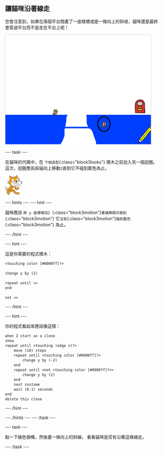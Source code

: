 ## 讓貓咪沿著線走

您會注意到，如果在兩個平台間畫了一座矮橋或是一條向上的斜坡，貓咪還是最終會穿過平台而不是走在平台上呢！

![貓咪們走過平台](images/cat-walk-through-platform.png)

\--- task \---

在貓咪的代碼中，在 `下個造型`{:class="block3looks"} 積木之前加入另一個迴圈。 這次，迴圈應告訴貓向上移動` 2 `直到它不碰到藍色為止。

![貓咪](images/cat-sprite.png)

\--- hints \--- \--- hint \---

貓咪應該 `將 y 座標增加2 `{:class="block3motion"}`重複無限次直到`{:class="block3motion"} 它`沒有`{:class="block3motion"}`碰到藍色`{:class="block3motion"} 為止。

\--- /hint \---

\--- hint \---

這是你需要的程式積木：

```blocks3
<touching color [#0000ff]?>

change y by (2)

repeat until <>
end

not <>
```

\--- /hint \---

\--- hint \---

你的程式看起來應該像這樣：

```blocks3
when I start as a clone
show
repeat until <touching (edge v)?>
    move (10) steps
    repeat until <touching color [#0000ff]?>
        change y by (-2)
    end
    repeat until <not <touching color [#0000ff]?>>
        change y by (2)
    end
    next costume
    wait (0.1) seconds
end
delete this clone
```

\--- /hint \---

\--- /hints \--- \--- /task \---

\--- task \---

點一下綠色旗幟，然後畫一條向上的斜線。 看看貓咪是否有沿著這條線走。

\--- /task \---